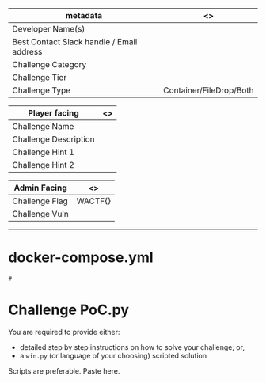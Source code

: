 | metadata | <> |
|--- | --- |
| Developer Name(s) | |
| Best Contact Slack handle / Email address | |
| Challenge Category | |
| Challenge Tier | |
| Challenge Type | Container/FileDrop/Both |

| Player facing | <> |
|--- | --- |
|Challenge Name | |
|Challenge Description | | 
|Challenge Hint 1 | |
|Challenge Hint 2 | |

| Admin Facing | <> |
|--- | --- |
|Challenge Flag| WACTF{} |
|Challenge Vuln|  |
---

# docker-compose.yml

```
#
```

# Challenge PoC.py
You are required to provide either:
- detailed step by step instructions on how to solve your challenge; or, 
- a `win.py` (or language of your choosing) scripted solution

Scripts are preferable. Paste here.